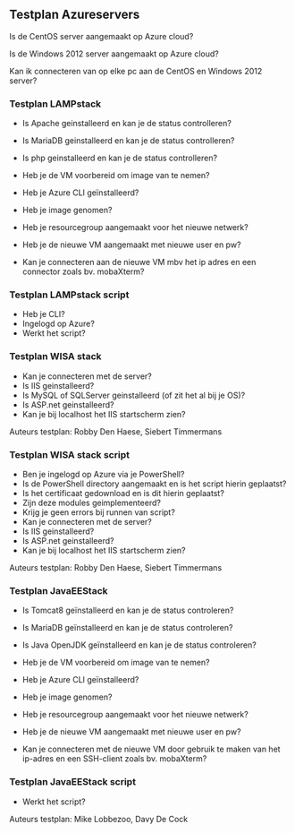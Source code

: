 ## Testplan Azureservers

Is de CentOS server aangemaakt op Azure cloud?

Is de Windows 2012 server aangemaakt op Azure cloud?

Kan ik connecteren van op elke pc aan de CentOS en Windows 2012 server?

### Testplan LAMPstack

- Is Apache geinstalleerd en kan je de status controlleren?

- Is MariaDB geinstalleerd en kan je de status controlleren?

- Is php geinstalleerd en kan je de status controlleren?

- Heb je de VM voorbereid om image van te nemen?

- Heb je Azure CLI geïnstalleerd?

- Heb je image genomen?

- Heb je resourcegroup aangemaakt voor het nieuwe netwerk?

- Heb je de nieuwe VM aangemaakt met nieuwe user en pw?

- Kan je connecteren aan de nieuwe VM mbv het ip adres en een connector zoals bv. mobaXterm?  

### Testplan LAMPstack script

 -  Heb je CLI?
 -  Ingelogd op Azure?
 -  Werkt het script?
 
### Testplan WISA stack

- Kan je connecteren met de server?
- Is IIS geinstalleerd?
- Is MySQL of SQLServer geinstalleerd (of zit het al bij je OS)?
- Is ASP.net geinstalleerd?
- Kan je bij localhost het IIS startscherm zien?

Auteurs testplan: Robby Den Haese, Siebert Timmermans

### Testplan WISA stack script
- Ben je ingelogd op Azure via je PowerShell?
- Is de PowerShell directory aangemaakt en is het script hierin geplaatst?
- Is het certificaat gedownload en is dit hierin geplaatst?
- Zijn deze modules geimplementeerd?
- Krijg je geen errors bij runnen van script?
- Kan je connecteren met de server?
- Is IIS geinstalleerd?
- Is ASP.net geinstalleerd?
- Kan je bij localhost het IIS startscherm zien?

Auteurs testplan: Robby Den Haese, Siebert Timmermans


### Testplan JavaEEStack


- Is Tomcat8 geïnstalleerd en kan je de status controleren?

- Is MariaDB geïnstalleerd en kan je de status controleren?

- Is Java OpenJDK geïnstalleerd en kan je de status controleren?

- Heb je de VM voorbereid om image van te nemen?

- Heb je Azure CLI geïnstalleerd?

- Heb je image genomen?

- Heb je resourcegroup aangemaakt voor het nieuwe netwerk?

- Heb je de nieuwe VM aangemaakt met nieuwe user en pw?

- Kan je connecteren met de nieuwe VM door gebruik te maken van het ip-adres en een SSH-client zoals bv. mobaXterm?  

### Testplan JavaEEStack script

 - Werkt het script?

Auteurs testplan: Mike Lobbezoo, Davy De Cock
